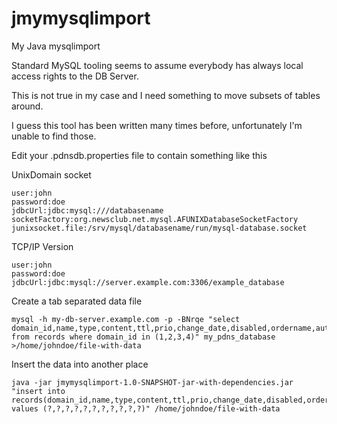 # jmymysqlimport
My Java mysqlimport

Standard MySQL tooling seems to assume everybody has always local access
rights to the DB Server.

This is not true in my case and I need something to move subsets of
tables around.

I guess this tool has been written many times before, unfortunately I'm unable
to find those.

Edit your .pdnsdb.properties file to contain something like this

UnixDomain socket
```
user:john
password:doe
jdbcUrl:jdbc:mysql:///databasename
socketFactory:org.newsclub.net.mysql.AFUNIXDatabaseSocketFactory
junixsocket.file:/srv/mysql/databasename/run/mysql-database.socket
```

TCP/IP Version
```
user:john
password:doe
jdbcUrl:jdbc:mysql://server.example.com:3306/example_database
```

Create a tab separated data file
```
mysql -h my-db-server.example.com -p -BNrqe "select domain_id,name,type,content,ttl,prio,change_date,disabled,ordername,auth,rev_name from records where domain_id in (1,2,3,4)" my_pdns_database >/home/johndoe/file-with-data
```

Insert the data into another place
```
java -jar jmymysqlimport-1.0-SNAPSHOT-jar-with-dependencies.jar "insert into records(domain_id,name,type,content,ttl,prio,change_date,disabled,ordername,auth,rev_name) values (?,?,?,?,?,?,?,?,?,?,?)" /home/johndoe/file-with-data
```